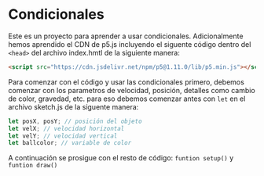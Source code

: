 # Condicionales

Este es un proyecto para aprender a usar condicionales.
Adicionalmente hemos aprendido el CDN de p5.js incluyendo el siguente código dentro del `<head>` del archivo index.hmtl de la siguiente manera:

```html
<script src="https://cdn.jsdelivr.net/npm/p5@1.11.0/lib/p5.min.js"></script>
```

Para comenzar con el código y usar las condicionales primero, debemos comenzar con los parametros de velocidad, posición, detalles como cambio de color, gravedad, etc.
para eso debemos comenzar antes con `let` en el archivo sketch.js de la siguente manera:

```js
let posX, posY; // posición del objeto
let velX; // velocidad horizontal
let velY; // velocidad vertical
let ballcolor; // variable de color
```

A continuación se prosigue con el resto de código: `funtion setup()` y `funtion draw()`
